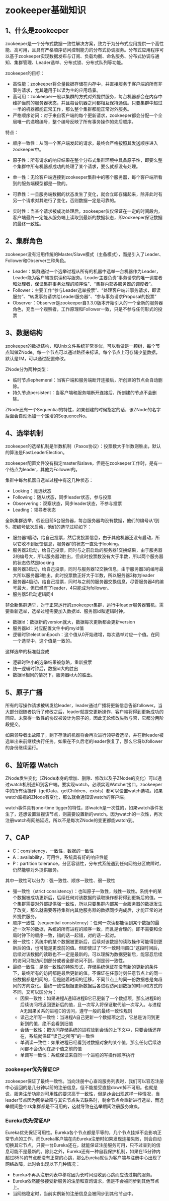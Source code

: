 # zookeeper基础知识



## 1、什么是zookeeper

zookeeper是一个分布式数据一致性解决方案，致力于为分布式应用提供一个高性能、高可用，且具有严格顺序访问控制能力的分布式协调服务。分布式应用程序可以基于zookeeper实现数据发布与订阅、负载均衡、命名服务、分布式协调与通知、集群管理、Leader选举、分布式锁、分布式队列等功能。

zookeeper的目标：

- 高性能：zookeeper将全量数据存储在内存中，并直接服务于客户端的所有非事务请求，尤其适用于以读为主的应用场景。
- 高可用：zookeeper一般以集群的方式对外提供服务，每台机器都会在内存中维护当前的服务器状态，并且每台机器之间都相互保持通信。只要集群中超过一半的机器都能正常工作，那么整个集群都能正常对外服务。
- 严格顺序访问：对于来自客户端的每个更新请求，zookeeper都会分配一个全局唯一的递增编号，整个编号反映了所有事务操作的先后顺序。

特点：

- 顺序一致性：从同一个客户端发起的请求，最终会严格按照其发送顺序进入zookeeper中。

- 原子性：所有请求的响应结果在整个分布式集群环境中具备原子性，即要么整个集群中所有机器都成功的处理了某个请求，要么就都没有处理。

- 单一性：无论客户端连接到zookeeper集群中的哪个服务器，每个客户端所看到的服务端模型都是一致的。

- 可靠性：一旦服务端数据的状态发生了变化，就会立即存储起来，除非此时有另一个请求对其进行了变化，否则数据一定是可靠的。

- 实时性：当某个请求被成功处理后，zookeeper仅仅保证在一定的时间段内，客户端最终一定能从服务端上读取到最新的数据状态，即zookeeper保证数据的最终一致性。

  

## 2、集群角色

zookeeper没有沿用传统的Master/Slave模式（主备模式），而是引入了Leader、Follower和Observer三种角色。

- Leader：集群通过一个选举过程从所有的机器中选举一台机器作为Leader，Leader能为客户端提供读和写服务。Leader主要负责“事务请求的唯一调度者和处理者，保证集群事务处理的顺序性”、“集群内部各服务器的调度者”。
- Follower：主要工作“参与Leader选举投票”、“处理客户端非事务请求，即读服务”、“转发事务请求给Leader服务器”、“参与事务请求Proposal的投票”
- Observer：Observer是zookeeper自3.3.0版本开始引入的一个全新的服务器角色，充当一个观察者，工作原理和Follower一致，只是不参与任何形式的投票



## 3、数据结构

zookeeper的数据结构，和Unix文件系统非常类似，可以看做是一颗树，每个节点叫做ZNode。每一个节点可以通过路径来标识。每个节点上可存储少量数据，默认是1M，可以通过配置修改。

ZNode分为两种类型：

- 临时节点ephemeral：当客户端和服务端断开连接后，所创建的节点会自动删除。
- 持久节点persistent：当客户端和服务端断开连接后，所创建的节点不会删除。

ZNode还有一个Sequential的特性，如果创建的时候指定的话，该ZNode的名字后面会自动添加一个递增的SequenceNo。



## 4、选举机制

zookeeper的选举机制是半数机制（Paxos协议）：投票数大于半数则胜出，默认的算法是FastLeaderElection。

zookeeper配置文件没有指定master和slave，但是在zookeeper工作时，是有一个结点为leader，其他为Follower的。

集群中每台机器自选举过程中有这几种状态：

- Looking：竞选状态
- Following：随从状态，同步leader状态，参与投票
- Observering：观察状态，同步leader状态，不参与投票
- Leading：领导者状态

全新集群选举，假设目前5台服务器，每台服务器均没有数据，他们的编号从1到5，按编号依次启动，他们的选举过程如下：

- 服务器1启动，给自己投票，然后发投票信息，由于其他机器还没有启动，所以它收不到反馈信息，服务器1的状态一直处于looking。
- 服务器2启动，给自己投票，同时与之前启动的服务器1交换结果，由于服务器2的编号大，所以服务器2胜出，但此时投票数没有大于半数，所以两个服务器的状态依然是looking
- 服务器3启动，给自己投票，同时与服务器12交换信息，由于服务器3的编号最大所以服务器3胜出，此时投票数正好大于半数，所以服务器3称为leader
- 服务器4启动，给自己投票，同时与之前的服务器交换信息，尽管服务器4的编号最大，但已经有了leader，4只能成为follower。
- 服务器5启动逻辑同4
  	

非全新集群选举，对于正常运行的zookeeper集群，运行中leader服务器宕机，需要重新选举，选举过程需要加入数据id、服务器id和逻辑时钟。

- 数据id：数据新的version就大，数据每次更新都会更新version
- 服务器id：对应配置文件中的myid值
- 逻辑时钟electionEpoch：这个值从0开始递增，每次选举对应一个值。在同一个选举中，这个值是一致的。

这样选举的标准就变成

- 逻辑时钟小的选举结果被忽略，重新投票
- 统一逻辑时钟后，数据id大的胜出
- 数据id相同的情况下，服务器id大的胜出。



## 5、原子广播

所有的写操作请求被转发给leader，leader通过广播将更新信息告诉follower。当大部分跟随者执行了修改之后，leader就提交更新操作，客户端将得到更新成功的回应。未获得一致性的协议被设计为原子的，因此无论修改失败与否，它都分两阶段提交。

如果领导者出故障了，剩下存活的机器将会再次进行领导者选举，并在新leader被选举出来前继续执行任务。如果在不久后老的leader恢复了，那么它将以follower的身份继续运行。



## 6、监听器 Watch

ZNode发生变化（ZNode本身的增加、删除、修改以及子ZNode的变化）可以通过watch机制通知到客户端。要实现watch，必须实现Watcher接口，zookeeper中的所有读操作（getData、getChildren、exists）都可以设置watch选项。如果watch监视的ZNode有变化，那么就会通知该watch的客户端。

watch事件具有one-time tigger的特性，即watch是一次性的，如果watch事件发生了，还想设置监视该节点，则需要设置新的watch。因为watch的一次性，再次注册watch有网络延迟，所以不是每次ZNode的变更都能watch到。



## 7、CAP

- C：consistency，一致性，数据的一致性
- A：availability，可用性，系统具有好的响应性能
- P：partition tolerance，分区容错性，分布式系统遇到任何网络分区故障时，仍然能够对外提供服务。

其中一致性可以分为：强一致性、顺序一致性、弱一致性

- 强一致性（strict consistency）：也叫原子一致性，线性一致性。系统中的某个数据被成功更新后，后续任何对该数据的读取操作都将得到更新后的值。一个集群需要对外部提供强一致性，所以只要集群内部某一台服务器的数据发生了改变，那么就需要等待集群内其他服务器的数据同步完成后，才能正常的对外提供服务。
- 顺序一致性（sequential consistency）：任何一次读都能读到某个数据的最近一次写的数据，系统的所有进程的顺序一致，而且是合理的。即不需要和全局时钟下的顺序一致，错的话一起错，对的话一起对。
- 弱一致性：系统中的某个数据被更新后，后续对该数据的读取操作可能得到更新后的值，也可能是更改前的值。但即使过了“不一致时间窗口”这段时间后，后续对该数据的读取也不一定是最新的。可以理解为数据更新后，能容忍后续的访问只能访问到部分或者全部访问不到，则是弱一致性。
- 最终一致性：是弱一致性的特殊形式，存储系统保证在没有新的更新的条件下，最终所有的访问都是最后更新的值。不保证在任意时刻任意节点上的同一份数据都是相同的，但是随着时间的迁移，不同节点上的同一份数据总是向趋同的方向变化。最终一致性根据更新数据后各进程访问到数据的时间和方式的不同，又可以区分为：
  - 因果一致性：如果进程A通知进程B它已更新了一个数据项，那么进程B的后续访问将返回更新后的值，且一次写入将保证取代前一次写入。与进程A无因果关系的进程C的访问，遵守一般的最终一致性规则
  - 读己之所写一致性：当进程A自己更新一个数据项之后，它总是访问到更新到的值，绝不会看到旧值
  - 会话一致性：把访问存储系统的进程放到会话的上下文中，只要会话还存在，系统就保证“读己之所写”的一致性
  - 单调读一致性：如果进程已经看到过数据对象的某个值，那么任何后续访问都不会访问在那个值之前的值
  - 单调写一致性：系统保证来自同一个进程的写操作顺序执行

### zookeeper优先保证CP

zookeeper保证了最终一致性。当向注册中心查询服务列表时，我们可以容忍注册中心返回的是几分钟以前的注册信息，但不能接受直接down掉不可用。也就是说，服务注册功能对可用性的要求高于一致性，但是zk会出现这样一种情况，当leader节点因为网络故障与其它节点失去联系时，剩余节点会重新进行选举，而选举期间整个zk集群都是不可用的，这就导致在选举期间注册服务瘫痪。

### Eureka优先保证AP

Eureka优先保证可用性。Eureka各个节点都是平等的，几个节点挂掉不会影响正常节点的工作。而Eureka客户端在向Eureka注册时如果发现连接失败，则会自动切换其它节点，只要一台Eureka还在，就能保证注册服务可用，只不过查到的信息可能不是最新的。除此之外，Eureka还有一种自我保护机制，如果在15分钟内超过85%的节点都没有正常的心跳，那么Eureka就认为客户端与注册中心出现了网络故障，此时会出现以下几种情况：

- Eureka不再从注册列表中移除因为长时间没收到心跳而应该过期的服务。
- Eureka依然能够接受新服务的注册和查询请求，但是不会被同步到其他节点上。
- 当网络稳定时，当前实例新的注册信息会被同步到其他节点中。
